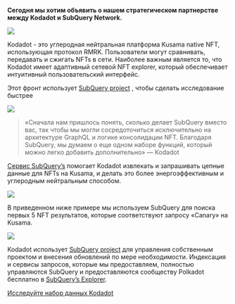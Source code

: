 
**Сегодня мы хотим объявить о нашем стратегическом партнерстве между Kodadot и SubQuery Network.**

![](https://miro.medium.com/max/1400/1*Y4kdG9uEoxrySzb19QKxPg.gif)

Kodadot - это углеродная нейтральная платформа Kusama native NFT, использующая протокол RMRK. Пользователи могут сравнивать, передавать и сжигать NFTs в сети. Наиболее важным является то, что Kodadot имеет адаптивный сетевой NFT explorer, который обеспечивает интуитивный пользовательский интерфейс.

Этот фронт использует [SubQuery project](https://explorer.subquery.network/subquery/vikiival/magick) , чтобы сделать исследование быстрее

![](https://miro.medium.com/max/1400/0*3TdpXjj1iwGNdA3n)

> «Сначала нам пришлось понять, сколько делает SubQuery вместо вас, так чтобы мы могли сосредоточиться исключительно на архитектуре GraphQL и логике консолидации NFT. Благодаря SubQuery, мы думаем о еще одном наборе функций, который можно легко добавить дополнительно» — Kodadot

[Сервис SubQuery’s](https://subquery.network/) помогает Kodadot извлекать и запрашивать цепные данные для NFTs на Kusama, и делать это более энергоэффективным и углеродным нейтральным способом.

![](https://miro.medium.com/max/1400/0*AocvCHVWMsGtH1Oz)

В приведенном ниже примере мы используем SubQuery для поиска первых 5 NFT результатов, которые соответствуют запросу «Canary» на Kusama.

![](https://miro.medium.com/max/1400/0*QTzLpC0D-pYWDngZ)

Kodadot использует [SubQuery project](https://project.subquery.network/) для управления собственным проектом и внесения обновлений по мере необходимости. Индексация и сервисы запросов, которые мы предоставляем, полностью управляются SubQuery и предоставляются сообществу Polkadot бесплатно в [SubQuery’s Explorer](https://explorer.subquery.network/).

[Исследуйте набор данных Kodadot](https://explorer.subquery.network/subquery/vikiival/magick)
